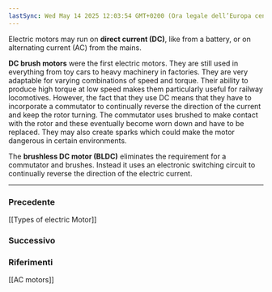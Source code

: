 ```yaml
---
lastSync: Wed May 14 2025 12:03:54 GMT+0200 (Ora legale dell’Europa centrale)
---
```

Electric motors may run on **direct current (DC)**, like from a battery, or on alternating current (AC) from the mains.

**DC brush motors** were the first electric motors. They are still used in everything from toy cars to heavy machinery in factories. They are very adaptable for varying combinations of speed and torque. Their ability to produce high torque at low speed makes them particularly useful for railway locomotives. However, the fact that they use DC means that they have to incorporate a commutator to continually reverse the direction of the current and keep the rotor turning. The commutator uses brushed to make contact with the rotor and these eventually become worn down and have to be replaced. They may also create sparks which could make the motor dangerous in certain environments.

The **brushless DC motor (BLDC)** eliminates the requirement for a commutator and brushes. Instead it uses an electronic switching circuit to continually reverse the direction of the electric current.


---
### Precedente
[[Types of electric Motor]]

### Successivo


### Riferimenti
[[AC motors]]